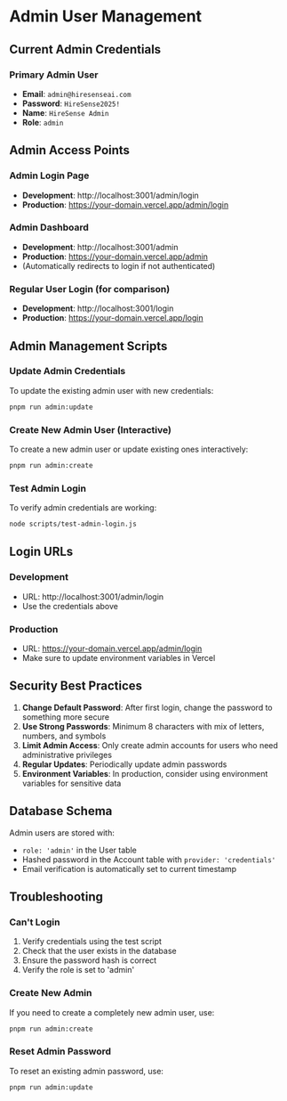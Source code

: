 # Admin User Management

## Current Admin Credentials

### Primary Admin User
- **Email**: `admin@hiresenseai.com`
- **Password**: `HireSense2025!`
- **Name**: `HireSense Admin`
- **Role**: `admin`

## Admin Access Points

### Admin Login Page
- **Development**: http://localhost:3001/admin/login
- **Production**: https://your-domain.vercel.app/admin/login

### Admin Dashboard
- **Development**: http://localhost:3001/admin
- **Production**: https://your-domain.vercel.app/admin
- (Automatically redirects to login if not authenticated)

### Regular User Login (for comparison)
- **Development**: http://localhost:3001/login
- **Production**: https://your-domain.vercel.app/login

## Admin Management Scripts

### Update Admin Credentials
To update the existing admin user with new credentials:
```bash
pnpm run admin:update
```

### Create New Admin User (Interactive)
To create a new admin user or update existing ones interactively:
```bash
pnpm run admin:create
```

### Test Admin Login
To verify admin credentials are working:
```bash
node scripts/test-admin-login.js
```

## Login URLs

### Development
- URL: http://localhost:3001/admin/login
- Use the credentials above

### Production
- URL: https://your-domain.vercel.app/admin/login
- Make sure to update environment variables in Vercel

## Security Best Practices

1. **Change Default Password**: After first login, change the password to something more secure
2. **Use Strong Passwords**: Minimum 8 characters with mix of letters, numbers, and symbols
3. **Limit Admin Access**: Only create admin accounts for users who need administrative privileges
4. **Regular Updates**: Periodically update admin passwords
5. **Environment Variables**: In production, consider using environment variables for sensitive data

## Database Schema

Admin users are stored with:
- `role: 'admin'` in the User table
- Hashed password in the Account table with `provider: 'credentials'`
- Email verification is automatically set to current timestamp

## Troubleshooting

### Can't Login
1. Verify credentials using the test script
2. Check that the user exists in the database
3. Ensure the password hash is correct
4. Verify the role is set to 'admin'

### Create New Admin
If you need to create a completely new admin user, use:
```bash
pnpm run admin:create
```

### Reset Admin Password
To reset an existing admin password, use:
```bash
pnpm run admin:update
```
